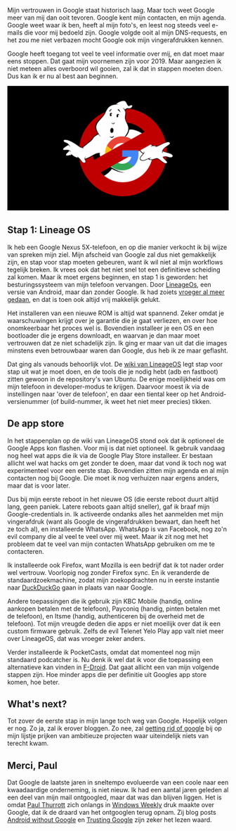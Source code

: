 <!--
.. title: Getting rid of Google
.. slug: getting-rid-of-google
.. date: 2018-11-05 21:26:29 UTC+01:00
.. tags: google, grog, privacy, android
.. category: 
.. link: 
.. description: Google verlaten is niet makkelijk. Vandaag zet ik de eerste stap.
.. type: text
-->

Mijn vertrouwen in Google staat historisch laag. Maar toch weet Google meer van
mij dan ooit tevoren. Google kent mijn contacten, en mijn agenda. Google weet
waar ik ben, heeft al mijn foto's, en leest nog steeds veel e-mails die
voor mij bedoeld zijn. Google volgde ooit al mijn DNS-requests,
en het zou me niet verbazen mocht Google ook mijn vingerafdrukken kennen.

Google heeft toegang tot veel te veel informatie over mij, en dat moet maar
eens stoppen. Dat gaat mijn voornemen zijn voor 2019. Maar aangezien ik niet
meteen alles overboord wil gooien, zal ik dat in stappen moeten doen. Dus kan
ik er nu al best aan beginnen.

![getting rid of google](/galleries/grog/grog.png)

<!-- TEASER_END -->

## Stap 1: Lineage OS

Ik heb een Google Nexus 5X-telefoon, en op die manier verkocht ik bij wijze van
spreken mijn ziel. Mijn afscheid van Google zal dus niet gemakkelijk zijn,
en stap voor stap
moeten gebeuren, want ik wil niet al mijn workflows tegelijk breken. 
Ik vrees ook dat het niet snel tot een
definitieve scheiding zal komen. Maar ik moet ergens
beginnen, en stap 1 is geworden: het besturingssysteem van mijn telefoon
vervangen. Door [LineageOs](https://lineageos.org), een versie van Android, maar
dan zonder Google. Ik had zoiets [vroeger al meer
gedaan](/categories/cyanogenmod/), en dat is toen ook 
altijd vrij makkelijk gelukt.

Het installeren van een nieuwe ROM is altijd wat spannend. Zeker omdat je
waarschuwingen krijgt over je garantie die je gaat verliezen, en over hoe
onomkeerbaar het proces wel is. Bovendien installeer je een OS en een
bootloader die je ergens downloadt, en waarvan je dan maar moet vertrouwen dat
ze niet schadelijk zijn. Ik ging er maar van uit dat die images minstens even
betrouwbaar waren dan Google, dus heb ik ze maar geflasht.

Dat ging als vanouds behoorlijk vlot. De [wiki van
LineageOS](https://wiki.lineageos.org) legt stap voor stap uit wat je moet
doen, en de tools die je nodig hebt (adb en fastboot) zitten gewoon in de
repository's van Ubuntu. De enige moeilijkheid was om mijn telefoon in
developer-modus te krijgen. Daarvoor moest ik via de instellingen naar 'over de
telefoon', en daar een tiental keer op het Android-versienummer 
(of build-nummer, ik weet het niet meer precies) tikken.

## De app store

In het stappenplan op de wiki van LineageOS stond ook dat ik optioneel de
Google Apps kon flashen. Voor mij is dat niet optioneel. Ik gebruik vandaag nog
heel wat apps die ik via de Google Play Store installeer. Er bestaan allicht wel
wat hacks om get zonder te doen, maar dat vond ik toch nog wat experimenteel
voor een eerste stap. Bovendien zitten mijn agenda en al mijn contacten nog bij
Google. Die moet ik nog verhuizen naar ergens anders, maar dat is voor later.

Dus bij mijn eerste reboot in het nieuwe OS (die eerste reboot duurt altijd lang, geen
paniek. Latere reboots gaan altijd sneller), gaf ik braaf mijn Google-credentials
in. Ik activeerde ondanks alles het aanmelden met mijn vingerafdruk (want als
Google de vingerafdrukken bewaart, dan heeft het ze toch al), en installeerde
WhatsApp. WhatsApp is van Facebook, nog zo'n evil company die al veel te veel
over mij weet. Maar ik zit nog met het probleem dat te veel van mijn contacten
WhatsApp gebruiken om me te contacteren.

Ik installeerde ook Firefox, want Mozilla is een bedrijf dat ik tot nader order
wel vertrouw. Voorlopig nog zonder Firefox sync. En ik veranderde de
standaardzoekmachine, zodat mijn zoekopdrachten nu in eerste instantie naar
[DuckDuckGo](https://duckduckgo.com) gaan in plaats van naar Google.

Andere toepassingen die ik gebruik zijn KBC Mobile (handig, online aankopen
betalen met de telefoon), Payconiq (handig, pinten betalen met de telefoon), en
Itsme (handig, authenticeren bij de overheid met de telefoon). Tot mijn vreugde
deden die apps er niet moeilijk over dat ik een custom firmware gebruik. Zelfs de
evil Telenet Yelo Play app valt niet meer over LineageOS, dat was vroeger zeker
anders.

Verder installeerde ik PocketCasts, omdat dat momenteel nog mijn standaard
podcatcher is. Nu denk ik wel dat ik voor die toepassing een alternatieve kan vinden
in [F-Droid](https://f-droid.org). Dat gaat allicht een van mijn volgende stappen
zijn. Hoe minder apps die per definitie uit Googles app store komen, hoe beter.

## What's next?

Tot zover de eerste stap in mijn lange toch weg van Google. Hopelijk volgen er
nog. Zo ja, zal ik erover bloggen. Zo nee, zal [getting rid of
google](/categories/grog/) bij op mijn lijstje prijken van
ambitieuze projecten waar uiteindelijk niets van terecht kwam.

## Merci, Paul

Dat Google de laatste jaren in sneltempo evolueerde van een coole naar een
kwaadaardige onderneming, is niet nieuw. Ik had een aantal jaren geleden al een
deel van mijn mail ontgoogled, maar dat was dan blijven liggen. Het is omdat
[Paul Thurrott](https://www.thurrott.com/) zich onlangs in [Windows
Weekly](https://twit.tv/shows/windows-weekly) druk maakte over Google, dat ik de
draard van het ontgooglen terug opnam. Zij blog posts
[Android without
Google](https://www.thurrott.com/mobile/android/190626/android-without-google) en
[Trusting Google](https://www.thurrott.com/google/189778/trusting-google) zijn
zeker het lezen waard.

